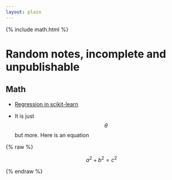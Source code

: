```yaml
---
layout: plain
---
```

{% include math.html %}

# Random notes, incomplete and unpublishable


## Math

* [Regression in scikit-learn](regression)

* It is just $$\theta$$ but more. Here is an equation

 {% raw %} 
 	
$$a^2 + b^2 = c^2$$

 {% endraw %} 
